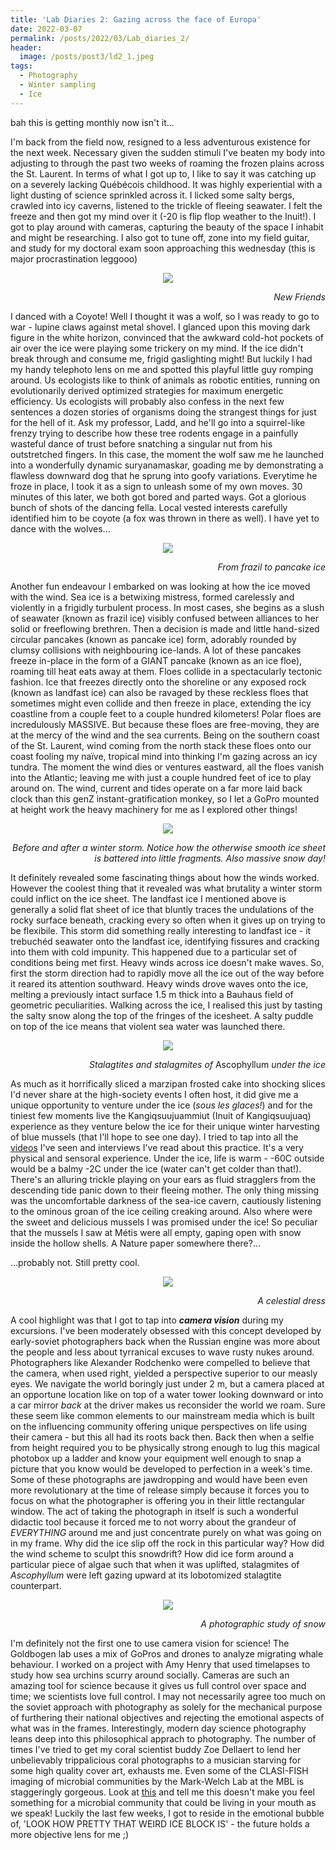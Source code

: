 ```yaml
---
title: 'Lab Diaries 2: Gazing across the face of Europa'
date: 2022-03-07
permalink: /posts/2022/03/Lab_diaries_2/
header: 
  image: /posts/post3/ld2_1.jpeg
tags:
  - Photography
  - Winter sampling
  - Ice
---
```


bah this is getting monthly now isn't it... 

I'm back from the field now, resigned to a less adventurous existence for the next week. Necessary given the sudden stimuli I've beaten my body into adjusting to through the past two weeks of roaming the frozen plains across the St. Laurent. In terms of what I got up to, I like to say it was catching up on a severely lacking Québécois childhood. It was highly experiential with a light dusting of science sprinkled across it. I licked some salty bergs, crawled into icy caverns, listened to the trickle of fleeing seawater. I felt the freeze and then got my mind over it (-20 is flip flop weather to the Inuit!). I got to play around with cameras, capturing the beauty of the space I inhabit and might be researching. I also got to tune off, zone into my field guitar, and study for my doctoral exam soon approaching this wednesday (this is major procrastination leggooo)

<p align="center" width="100%">
<img src="/images/posts/post3/ld2_2.png">
<figcaption align="right"><i>New Friends</i></figcaption>
</p>

I danced with a Coyote! Well I thought it was a wolf, so I was ready to go to war - lupine claws against metal shovel. I glanced upon this moving dark figure in the white horizon, convinced that the awkward cold-hot pockets of air over the ice were playing some trickery on my mind. If the ice didn't break through and consume me, frigid gaslighting might! But luckily I had my handy telephoto lens on me and spotted this playful little guy romping around. Us ecologists like to think of animals as robotic entities, running on evolutionarily derived optimized strategies for maximum energetic efficiency. Us ecologists will probably also confess in the next few sentences a dozen stories of organisms doing the strangest things for just for the hell of it. Ask my professor, Ladd, and he'll go into a squirrel-like frenzy trying to describe how these tree rodents engage in a painfully wasteful dance of trust before snatching a singular nut from his outstretched fingers. In this case, the moment the wolf saw me he launched into a wonderfully dynamic suryanamaskar, goading me by demonstrating a flawless downward dog that he sprung into goofy variations. Everytime he froze in place, I took it as a sign to unleash some of my own moves. 30 minutes of this later, we both got bored and parted ways. Got a glorious bunch of shots of the dancing fella. Local vested interests carefully identified him to be coyote (a fox was thrown in there as well). I have yet to dance with the wolves...

<p align="center" width="100%">
<img src="/images/posts/post3/ld2_3.jpeg">
<figcaption align="right"><i>From frazil to pancake ice</i></figcaption>
</p>

Another fun endeavour I embarked on was looking at how the ice moved with the wind. Sea ice is a betwixing mistress, formed carelessly and violently in a frigidly turbulent process. In most cases, she begins as a slush of seawater (known as frazil ice) visibly confused between alliances to her solid or freeflowing brethren. Then a decision is made and little hand-sized circular pancakes (known as pancake ice) form, adorably rounded by clumsy collisions with neighbouring ice-lands. A lot of these pancakes freeze in-place in the form of a GIANT pancake (known as an ice floe), roaming till heat eats away at them. Floes collide in a spectacularly tectonic fashion. Ice that freezes directly onto the shoreline or any exposed rock (known as landfast ice) can also be ravaged by these reckless floes that sometimes might even collide and then freeze in place, extending the icy coastline from a couple feet to a couple hundred kilometers! Polar floes are incredulously MASSIVE. But because these floes are free-moving, they are at the mercy of the wind and the sea currents. Being on the southern coast of the St. Laurent, wind coming from the north stack these floes onto our coast fooling my naïve, tropical mind into thinking I'm gazing across an icy tundra. The moment the wind dies or ventures eastward, all the floes vanish into the Atlantic; leaving me with just a couple hundred feet of ice to play around on. The wind, current and tides operate on a far more laid back clock than this genZ instant-gratification monkey, so I let a GoPro mounted at height work the heavy machinery for me as I explored other things!

<p align="center" width="100%">
<img src="/images/posts/post3/ld2_4.png">
<figcaption align="right"><i>Before and after a winter storm. Notice how the otherwise smooth ice sheet is battered into little fragments. Also massive snow day!</i></figcaption>
</p>

It definitely revealed some fascinating things about how the winds worked. However the coolest thing that it revealed was what brutality a winter storm could inflict on the ice sheet. The landfast ice I mentioned above is generally a solid flat sheet of ice that bluntly traces the undulations of the rocky surface beneath, cracking every so often when it gives up on trying to be flexibile. This storm did something really interesting to landfast ice - it trebuchéd seawater onto the landfast ice, identifying fissures and cracking into them with cold impunity. This happened due to a particular set of conditions being met first. Heavy winds across ice doesn't make waves. So, first the storm direction had to rapidly move all the ice out of the way before it reared its attention southward. Heavy winds drove waves onto the ice, melting a previously intact surface 1.5 m thick into a Bauhaus field of geometric peculiarities. Walking across the ice, I realised this just by tasting the salty snow along the top of the fringes of the icesheet. A salty puddle on top of the ice means that violent sea water was launched there. 

<p align="center" width="100%">
<img src="/images/posts/post3/ld2_5.jpeg">
<figcaption align="right"><i>Stalagtites and stalagmites of </i>Ascophyllum<i> under the ice</i></figcaption>
</p>


As much as it horrifically sliced a marzipan frosted cake into shocking slices I'd never share at the high-society events I often host, it did give me a unique opportunity to venture under the ice (<i>sous les glaces!</i>) and for the tiniest few moments live the Kangiqsuujuammiut (Inuit of Kangiqsuujuaq) experience as they venture below the ice for their unique winter harvesting of blue mussels (that I'll hope to see one day). I tried to tap into all the <a href='https://youtu.be/Uz-yj9gDo6U'>videos</a> I've seen and interviews I've read about this practice. It's a very physical and sensoral experience. Under the ice, life is warm - -60C outside would be a balmy -2C under the ice (water can't get colder than that!). There's an alluring trickle playing on your ears as fluid stragglers from the descending tide panic down to their fleeing mother. The only thing missing was the uncomfortable darkness of the sea-ice cavern, cautiously listening to the ominous groan of the ice ceiling creaking around. Also where were the sweet and delicious mussels I was promised under the ice! So peculiar that the mussels I saw at Métis were all empty, gaping open with snow inside the hollow shells. A Nature paper somewhere there?... 

...probably not. Still pretty cool. 


<p align="center" width="100%">
<img src="/images/posts/post3/ld2_6.jpeg">
<figcaption align="right"><i>A celestial dress</i></figcaption>
</p>

A cool highlight was that I got to tap into <b><i>camera vision</b></i> during my excursions. I've been moderately obsessed with this concept developed by early-soviet photographers back when the Russian engine was more about the people and less about tyrranical excuses to wave rusty nukes around. Photographers like Alexander Rodchenko were compelled to believe that the camera, when used right, yielded a perspective superior to our measly eyes. We navigate the world boringly just under 2 m, but a camera placed at an opportune location like on top of a water tower looking downward or into a car mirror <i>back</i> at the driver makes us reconsider the world we roam. Sure these seem like common elements to our mainstream media which is built on the influencing community offering unique perspectives on life using their camera - but this all had its roots back then. Back then when a selfie from height required you to be physically strong enough to lug this magical photobox up a ladder and know your equipment well enough to snap a picture that you know would be developed to perfection in a week's time. Some of these photographs are jawdropping and would have been even more revolutionary at the time of release simply because it forces you to focus on what the photographer is offering you in their little rectangular window. The act of taking the photograph in itself is such a wonderful didactic tool because it forced me to not worry about the grandeur of <i>EVERYTHING</i> around me and just concentrate purely on what was going on in my frame. Why did the ice slip off the rock in this particular way? How did the wind scheme to sculpt this snowdrift? How did ice form around a particular piece of algae such that when it was uplifted, stalagmites of <i>Ascophyllum</i> were left gazing upward at its lobotomized stalagtite counterpart. 

<p align="center" width="100%">
<img src="/images/posts/post3/ld2_7.png">
<figcaption align="right"><i>A photographic study of snow</i></figcaption>
</p>

I'm definitely not the first one to use camera vision for science! The Goldbogen lab uses a mix of GoPros and drones to analyze migrating whale behaviour. I worked on a project with Amy Henry that used timelapses to study how sea urchins scurry around socially. Cameras are such an amazing tool for science because it gives us full control over space and time; we scientists love full control. I may not necessarily agree too much on the soviet approach with photography as solely for the mechanical purpose of furthering their national objectives and rejecting the emotional aspects of what was in the frames. Interestingly, modern day science photography leans deep into this philosophical apprach to photography. The number of times I've tried to get my coral scientist buddy Zoe Dellaert to lend her unbelievably trippalicious coral photographs to a musician starving for some high quality cover art, exhausts me. Even some of the CLASI-FISH imaging of microbial communities by the Mark-Welch Lab at the MBL is staggeringly gorgeous. Look at <a href='https://www.pnas.org/doi/10.1073/pnas.1522149113#fig03'>this</a> and tell me this doesn't make you feel something for a microbial community that could be living in your mouth as we speak! Luckily the last few weeks, I got to reside in the emotional bubble of, 'LOOK HOW PRETTY THAT WEIRD ICE BLOCK IS' - the future holds a more objective lens for me ;)